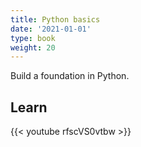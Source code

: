 ```yaml
---
title: Python basics
date: '2021-01-01'
type: book
weight: 20
---
```


Build a foundation in Python.

<!--more-->

## Learn

{{< youtube rfscVS0vtbw >}}
